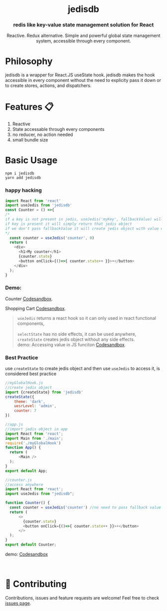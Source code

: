 <h1 align="center">jedisdb</h1>
<h3 align="center">redis like key-value state management solution for React</h3>
<p align="center">Reactive. Redux alternative. Simple and powerful global state management system, accessible through every component.</p>

<h1>Philosophy</h1>

jedisdb is a wrapper for React.JS useState hook. jedisdb makes the hook accessible in every component without the need to explicity pass it down or to create stores, actions, and dispatchers.

<h1>Features 📋</h1>

1. Reactive 
2. State accessable through every components
3. no reducer, no action needed
4. small bundle size

<h1>Basic Usage</h1>

```
npm i jedisdb
yarn add jedisdb
```

<h3>happy hacking</h3>

```javascript
import React from 'react'
import useJedis from 'jedisdb'
const Counter = () =>{
/*
if a key is not present in jedis, useJedis('myKey', fallbackValue) will create create that key in jedisdb and then it will return that jedis object,
if key is present it will simply return that jedis object
if we don't pass fallbackValue it will create jedis object with value undefined 
*/
  const counter = useJedis('counter', 0)
  return (
    <div>
      <h1>My counter</h1>
      {counter.state}
      <button onClick={()=>{ counter.state++ }}>+</button>
    </div>
  );
}
```
<h3>Demo:</h3>

Counter [Codesandbox](https://codesandbox.io/s/usejedis-demo1-owozg?file=/src/App.js).

Shopping Cart [Codesandbox](https://codesandbox.io/s/shopping-cart-usejedis-qbgwq?file=/src/App.js).

>`useJedis` returns a react hook so it can only used in react functional components,<br><br>
`selectState` has no side effects, it can be used anywhere,<br>
`createState` creates jedis object without any side effects. <br>
demo: Accessing value in JS funciton [Codesandbox](https://codesandbox.io/s/usejedis-demo2-pdfsm?file=/src/myjsfunction.js).

<h3>Best Practice</h3>

use `createState` to create jedis object and then use `useJedis` to access it, is considered best practice

```javascript
//myGlobalHook.js
//create jedis object
import {createState} from 'jedisdb'
createState({
    theme: 'dark',
    uesrLevel: 'admin',
    counter: 7
})
```

```javascript
//app.js
//import jedis object in app
import React from 'react';
import Main from './main';
require('./myGlobalHook')
function App() {
  return (
      <Main />
  );
}
export default App;
```

```javascript
//counter.js
//access anywhere
import React from 'react';
import useJedis from "jedisdb";

function Counter() {
  const counter = useJedis('counter') //no need to pass fallback value
  return (
      <>
        {counter.state}
        <button onClick={()=>{ counter.state++ }}>+</button>
      </>
  );
}
export default Counter;
```
demo: [Codesandbox](https://codesandbox.io/s/usejedis-practice-lxrhs)

<br>

# 🤝 Contributing

Contributions, issues and feature requests are welcome! Feel free to check [issues page](https://github.com/alhaqhassan/jedisdb/issues).
